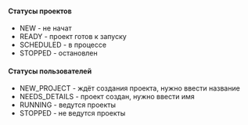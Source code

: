 #### Статусы проектов
* NEW - не начат
* READY - проект готов к запуску
* SCHEDULED - в процессе
* STOPPED - остановлен

#### Статусы пользователей
* NEW_PROJECT - ждёт создания проекта, нужно ввести название
* NEEDS_DETAILS - проект создан, нужно ввести имя
* RUNNING - ведутся проекты
* STOPPED - не ведутся проекты